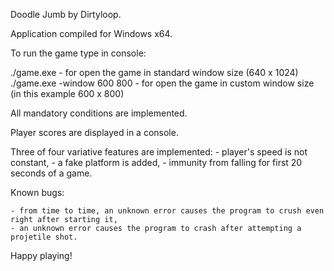 Doodle Jumb by Dirtyloop.

Application compiled for Windows x64.

To run the game type in console:

./game.exe			- for open the game in standard window size (640 x 1024)
./game.exe -window 600 800	- for open the game in custom window size (in this example 600 x 800)

All mandatory conditions are implemented.

Player scores are displayed in a console.

Three of four variative features are implemented:
	- player's speed is not constant,
	- a fake platform is added,
	- immunity from falling for first 20 seconds of a game.

Known bugs:

	- from time to time, an unknown error causes the program to crush even right after starting it,
	- an unknown error causes the program to crash after attempting a projetile shot.

Happy playing!
